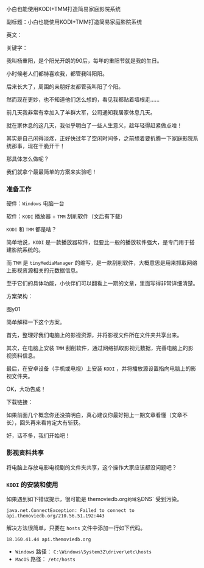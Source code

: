 小白也能使用KODI+TMM打造简易家庭影院系统

副标题：小白也能使用KODI+TMM打造简易家庭影院系统

英文：

关键字：



我叫杨重阳，是个阳光开朗的90后，每年的重阳节就是我的生日。

小时候老人们都特喜欢我，都管我叫阳阳。

后来长大了，周围的亲朋好友都管我叫阳了个阳。

然而现在更妙，也不知道他们怎么想的，看见我都贴着墙根走......



前几天我非常有幸加入了羊群大军，公司通知我居家休息几天。

就在家休息的这几天，我似乎明白了一些人生意义，趁年轻得赶紧做点啥！

其实是自己闲得淡疼，正好快过年了空闲时间多，之前想着要折腾一下家庭影院系统那事，现在干脆开干！



那具体怎么做呢？

我们就拿个最最简单的方案来实验吧！



### 准备工作

硬件：`Windows` 电脑一台

软件：`KODI` 播放器 + `TMM` 刮削软件（文后有下载）



`KODI` 和 `TMM` 都是啥？

简单地说，`KODI` 是一款播放器软件，但要比一般的播放软件强大，是专门用于搭建影院系统的。

而 `TMM` 是 `tinyMediaManager` 的缩写，是一款刮削软件，大概意思是用来抓取网络上影视资源相关的元数据信息。

至于它们的具体功能，小伙伴们可以翻看上一期的文章，里面写得非常详细清楚。



方案架构：

图y01



简单解释一下这个方案。

首先，整理好我们电脑上的影视资源，并将影视文件所在文件夹共享出来。

其次，在电脑上安装 `TMM` 刮削软件，通过网络抓取影视元数据，完善电脑上的影视资料信息。

最后，在安卓设备（手机或电视）上安装 `KODI` ，并将播放源设置指向电脑上的影视文件夹。

OK，大功告成！



下载链接：





如果前面几个概念你还没搞明白，真心建议你最好把上一期文章看懂（文章不长），回头再来看肯定大有斩获。

好，话不多，我们开始吧！



### 影视资料共享

将电脑上存放电影电视剧的文件夹共享，这个操作大家应该都没问题吧？







### `KODI` 的安装和使用































如果遇到如下错误提示，很可能是 themoviedb.org` 的域名 `DNS` 受到污染。

```
java.net.ConnectException: Failed to connect to api.themoviedb.org/210.56.51.192:443
```



解决方法很简单，只要在 `hosts` 文件中添加一行如下代码。

```
18.160.41.44 api.themoviedb.org
```

* `Windows` 路径： `C:\Windows\System32\driver\etc\hosts`
* `MacOS` 路径： `/etc/hosts`





